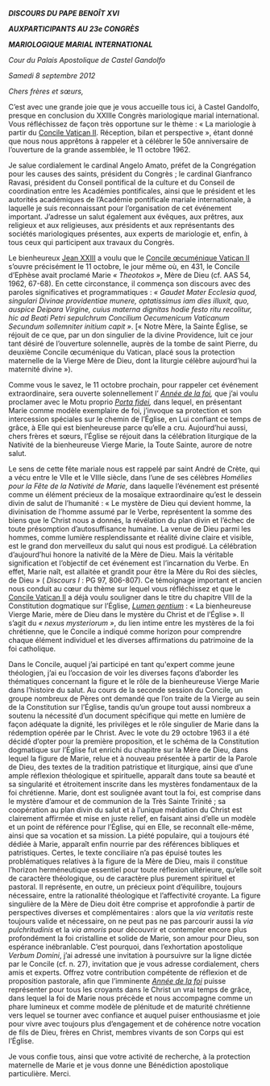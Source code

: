 ***DISCOURS DU PAPE BENOÎT XVI***

***AUX******PARTICIPANTS AU 23e CONGRÈS***

***MARIOLOGIQUE MARIAL INTERNATIONAL***

*Cour du Palais Apostolique de Castel Gandolfo*

*Samedi 8 septembre 2012*

*Chers frères et sœurs,*

C’est avec une grande joie que je vous accueille tous ici, à Castel Gandolfo, presque en conclusion du XXIIIe Congrès mariologique marial international. Vous réfléchissez de façon très opportune sur le thème : « La mariologie à partir du [Concile Vatican II](http://www.vatican.va/archive/hist_councils/ii_vatican_council/index_fr.htm). Réception, bilan et perspective », étant donné que nous nous apprêtons à rappeler et à célébrer le 50e anniversaire de l’ouverture de la grande assemblée, le 11 octobre 1962.

Je salue cordialement le cardinal Angelo Amato, préfet de la Congrégation pour les causes des saints, président du Congrès ; le cardinal Gianfranco Ravasi, président du Conseil pontifical de la culture et du Conseil de coordination entre les Académies pontificales, ainsi que le président et les autorités académiques de l’Académie pontificale mariale internationale, à laquelle je suis reconnaissant pour l’organisation de cet événement important. J’adresse un salut également aux évêques, aux prêtres, aux religieux et aux religieuses, aux présidents et aux représentants des sociétés mariologiques présentes, aux experts de mariologie et, enfin, à tous ceux qui participent aux travaux du Congrès.

Le bienheureux [Jean XXIII](/content/john-xxiii/fr.html) a voulu que le [Concile œcuménique Vatican II](http://www.vatican.va/archive/hist_councils/ii_vatican_council/index_fr.htm) s’ouvre précisément le 11 octobre, le jour même où, en 431, le Concile d’Ephèse avait proclamé Marie *« Theotokos »*, Mère de Dieu (cf. AAS 54, 1962, 67-68). En cette circonstance, il commença son discours avec des paroles significatives et programmatiques : *« Gaudet Mater Ecclesia quod, singulari Divinae providentiae munere, optatissimus iam dies illuxit, quo, auspice Deipara Virgine, cuius materna dignitas hodie festo ritu recolitur, hic ad Beati Petri sepulchrum Concilium Oecumenicum Vaticanum Secundum sollemniter initium capit »*. [« Notre Mère, la Sainte Église, se réjouit de ce que, par un don singulier de la divine Providence, luit ce jour tant désiré de l’ouverture solennelle, auprès de la tombe de saint Pierre, du deuxième Concile œcuménique du Vatican, placé sous la protection maternelle de la Vierge Mère de Dieu, dont la liturgie célèbre aujourd’hui la maternité divine »).

Comme vous le savez, le 11 octobre prochain, pour rappeler cet événement extraordinaire, sera ouverte solennellement l’ *[Année de la foi](http://www.annusfidei.va/),* que j’ai voulu proclamer avec le Motu proprio *[Porta fidei](/content/benedict-xvi/fr/motu_proprio/documents/hf_ben-xvi_motu-proprio_20111011_porta-fidei.html),* dans lequel, en présentant Marie comme modèle exemplaire de foi, j’invoque sa protection et son intercession spéciales sur le chemin de l’Église, en Lui confiant ce temps de grâce, à Elle qui est bienheureuse parce qu’elle a cru. Aujourd’hui aussi, chers frères et sœurs, l’Église se réjouit dans la célébration liturgique de la Nativité de la bienheureuse Vierge Marie, la Toute Sainte, aurore de notre salut.

Le sens de cette fête mariale nous est rappelé par saint André de Crète, qui a vécu entre le VIIe et le VIIIe siècle, dans l’une de ses célèbres *Homélies pour la Fête de la Nativité de Marie,* dans laquelle l’événement est présenté comme un élément précieux de la mosaïque extraordinaire qu’est le dessein divin de salut de l’humanité : « Le mystère de Dieu qui devient homme, la divinisation de l’homme assumé par le Verbe, représentent la somme des biens que le Christ nous a donnés, la révélation du plan divin et l’échec de toute présomption d’autosuffisance humaine. La venue de Dieu parmi les hommes, comme lumière resplendissante et réalité divine claire et visible, est le grand don merveilleux du salut qui nous est prodigué. La célébration d’aujourd’hui honore la nativité de la Mère de Dieu. Mais la véritable signification et l’objectif de cet événement est l’incarnation du Verbe. En effet, Marie naît, est allaitée et grandit pour être la Mère du Roi des siècles, de Dieu » ( *Discours* *I* : PG 97, 806-807). Ce témoignage important et ancien nous conduit au cœur du thème sur lequel vous réfléchissez et que le [Concile Vatican II](http://www.vatican.va/archive/hist_councils/ii_vatican_council/index_fr.htm) a déjà voulu souligner dans le titre du chapitre VIII de la Constitution dogmatique sur l’Église, *[Lumen gentium](/archive/hist_councils/ii_vatican_council/documents/_vat-ii_const_19641121_lumen-gentium_fr.htmlhttp_/www.vatican.va/archive/hist_councils/ii_vatican_council/documents/vat-ii_const_19641121_lumen-gentium_fr.html)* : « La bienheureuse Vierge Marie, mère de Dieu dans le mystère du Christ et de l’Église ». Il s’agit du *« nexus mysteriorum »*, du lien intime entre les mystères de la foi chrétienne, que le Concile a indiqué comme horizon pour comprendre chaque élément individuel et les diverses affirmations du patrimoine de la foi catholique.

Dans le Concile, auquel j’ai participé en tant qu'expert comme jeune théologien, j’ai eu l’occasion de voir les diverses façons d’aborder les thématiques concernant la figure et le rôle de la bienheureuse Vierge Marie dans l’histoire du salut. Au cours de la seconde session du Concile, un groupe nombreux de Pères ont demandé que l’on traite de la Vierge au sein de la Constitution sur l’Église, tandis qu’un groupe tout aussi nombreux a soutenu la nécessité d’un document spécifique qui mette en lumière de façon adéquate la dignité, les privilèges et le rôle singulier de Marie dans la rédemption opérée par le Christ. Avec le vote du 29 octobre 1963 il a été décidé d’opter pour la première proposition, et le schéma de la Constitution dogmatique sur l’Église fut enrichi du chapitre sur la Mère de Dieu, dans lequel la figure de Marie, relue et à nouveau présentée à partir de la Parole de Dieu, des textes de la tradition patristique et liturgique, ainsi que d’une ample réflexion théologique et spirituelle, apparaît dans toute sa beauté et sa singularité et étroitement inscrite dans les mystères fondamentaux de la foi chrétienne. Marie, dont est soulignée avant tout la foi, est comprise dans le mystère d’amour et de communion de la Très Sainte Trinité ; sa coopération au plan divin du salut et à l’unique médiation du Christ est clairement affirmée et mise en juste relief, en faisant ainsi d’elle un modèle et un point de référence pour l’Église, qui en Elle, se reconnaît elle-même, ainsi que sa vocation et sa mission. La piété populaire, qui a toujours été dédiée à Marie, apparaît enfin nourrie par des références bibliques et patristiques. Certes, le texte conciliaire n’a pas épuisé toutes les problématiques relatives à la figure de la Mère de Dieu, mais il constitue l’horizon herméneutique essentiel pour toute réflexion ultérieure, qu’elle soit de caractère théologique, ou de caractère plus purement spirituel et pastoral. Il représente, en outre, un précieux point d’équilibre, toujours nécessaire, entre la rationalité théologique et l’affectivité croyante. La figure singulière de la Mère de Dieu doit être comprise et approfondie à partir de perspectives diverses et complémentaires : alors que la *via veritatis* reste toujours valide et nécessaire, on ne peut pas ne pas parcourir aussi la *via pulchritudinis* et la *via amoris* pour découvrir et contempler encore plus profondément la foi cristalline et solide de Marie, son amour pour Dieu, son espérance inébranlable. C’est pourquoi, dans l’exhortation apostolique *Verbum Domini*, j’ai adressé une invitation à poursuivre sur la ligne dictée par le Concile (cf. n. 27), invitation que je vous adresse cordialement, chers amis et experts. Offrez votre contribution compétente de réflexion et de proposition pastorale, afin que l’imminente *[Année de la foi](http://www.annusfidei.va/)* puisse représenter pour tous les croyants dans le Christ un vrai temps de grâce, dans lequel la foi de Marie nous précède et nous accompagne comme un phare lumineux et comme modèle de plénitude et de maturité chrétienne vers lequel se tourner avec confiance et auquel puiser enthousiasme et joie pour vivre avec toujours plus d’engagement et de cohérence notre vocation de fils de Dieu, frères en Christ, membres vivants de son Corps qui est l’Église.

Je vous confie tous, ainsi que votre activité de recherche, à la protection maternelle de Marie et je vous donne une Bénédiction apostolique particulière. Merci.